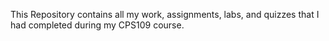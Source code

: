 This Repository contains all my work, assignments, labs, and quizzes that I had completed during my CPS109 course.
